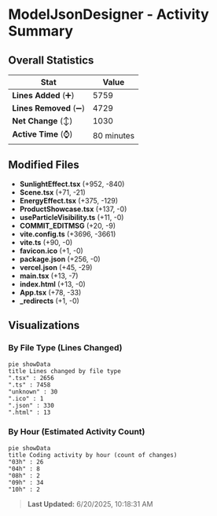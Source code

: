 # ModelJsonDesigner - Activity Summary 

## Overall Statistics

| Stat                   | Value                                                             |
| ---------------------- | ----------------------------------------------------------------- |
| **Lines Added** (➕)   | 5759                                          |
| **Lines Removed** (➖) | 4729                                        |
| **Net Change** (↕)    | 1030                |
| **Active Time** (⌚)   | 80 minutes |


## Modified Files
- **SunlightEffect.tsx** (+952, -840)
- **Scene.tsx** (+71, -21)
- **EnergyEffect.tsx** (+375, -129)
- **ProductShowcase.tsx** (+137, -0)
- **useParticleVisibility.ts** (+11, -0)
- **COMMIT_EDITMSG** (+20, -9)
- **vite.config.ts** (+3696, -3661)
- **vite.ts** (+90, -0)
- **favicon.ico** (+1, -0)
- **package.json** (+256, -0)
- **vercel.json** (+45, -29)
- **main.tsx** (+13, -7)
- **index.html** (+13, -0)
- **App.tsx** (+78, -33)
- **_redirects** (+1, -0)

## Visualizations

### By File Type (Lines Changed)

```mermaid
pie showData
title Lines changed by file type
".tsx" : 2656
".ts" : 7458
"unknown" : 30
".ico" : 1
".json" : 330
".html" : 13
```

### By Hour (Estimated Activity Count)

```mermaid
pie showData
title Coding activity by hour (count of changes)
"03h" : 26
"04h" : 8
"08h" : 2
"09h" : 34
"10h" : 2
```


> **Last Updated:** 6/20/2025, 10:18:31 AM